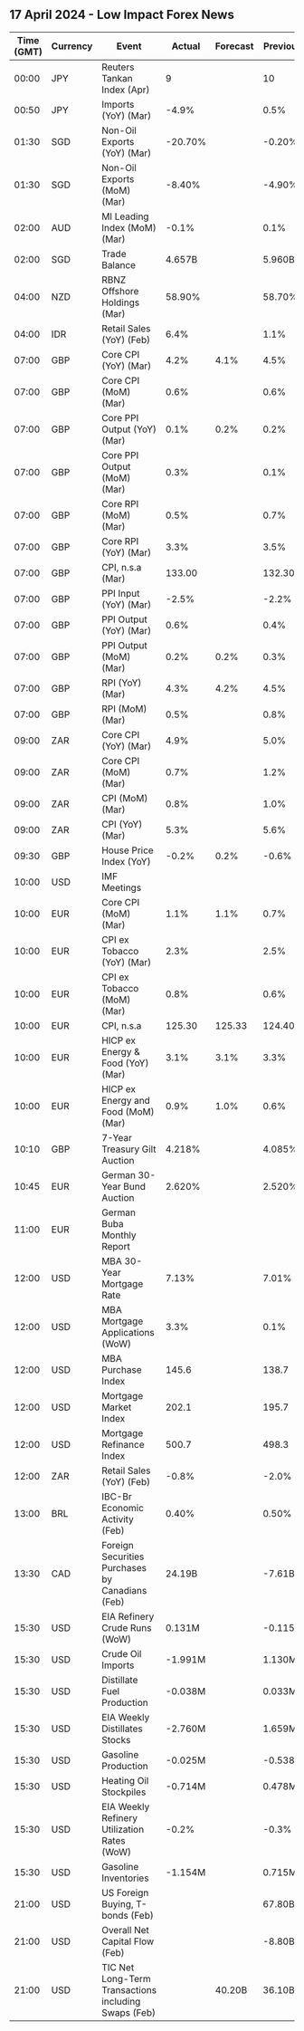 ## 17 April 2024 - Low Impact Forex News

| Time (GMT) | Currency | Event | Actual | Forecast | Previous |
|------|----------|-------|--------|----------|----------|
| 00:00 | JPY | Reuters Tankan Index (Apr) | 9 |  | 10 |
| 00:50 | JPY | Imports (YoY) (Mar) | -4.9% |  | 0.5% |
| 01:30 | SGD | Non-Oil Exports (YoY) (Mar) | -20.70% |  | -0.20% |
| 01:30 | SGD | Non-Oil Exports (MoM) (Mar) | -8.40% |  | -4.90% |
| 02:00 | AUD | MI Leading Index (MoM) (Mar) | -0.1% |  | 0.1% |
| 02:00 | SGD | Trade Balance | 4.657B |  | 5.960B |
| 04:00 | NZD | RBNZ Offshore Holdings (Mar) | 58.90% |  | 58.70% |
| 04:00 | IDR | Retail Sales (YoY) (Feb) | 6.4% |  | 1.1% |
| 07:00 | GBP | Core CPI (YoY) (Mar) | 4.2% | 4.1% | 4.5% |
| 07:00 | GBP | Core CPI (MoM) (Mar) | 0.6% |  | 0.6% |
| 07:00 | GBP | Core PPI Output (YoY) (Mar) | 0.1% | 0.2% | 0.2% |
| 07:00 | GBP | Core PPI Output (MoM) (Mar) | 0.3% |  | 0.1% |
| 07:00 | GBP | Core RPI (MoM) (Mar) | 0.5% |  | 0.7% |
| 07:00 | GBP | Core RPI (YoY) (Mar) | 3.3% |  | 3.5% |
| 07:00 | GBP | CPI, n.s.a (Mar) | 133.00 |  | 132.30 |
| 07:00 | GBP | PPI Input (YoY) (Mar) | -2.5% |  | -2.2% |
| 07:00 | GBP | PPI Output (YoY) (Mar) | 0.6% |  | 0.4% |
| 07:00 | GBP | PPI Output (MoM) (Mar) | 0.2% | 0.2% | 0.3% |
| 07:00 | GBP | RPI (YoY) (Mar) | 4.3% | 4.2% | 4.5% |
| 07:00 | GBP | RPI (MoM) (Mar) | 0.5% |  | 0.8% |
| 09:00 | ZAR | Core CPI (YoY) (Mar) | 4.9% |  | 5.0% |
| 09:00 | ZAR | Core CPI (MoM) (Mar) | 0.7% |  | 1.2% |
| 09:00 | ZAR | CPI (MoM) (Mar) | 0.8% |  | 1.0% |
| 09:00 | ZAR | CPI (YoY) (Mar) | 5.3% |  | 5.6% |
| 09:30 | GBP | House Price Index (YoY) | -0.2% | 0.2% | -0.6% |
| 10:00 | USD | IMF Meetings |  |  |  |
| 10:00 | EUR | Core CPI (MoM) (Mar) | 1.1% | 1.1% | 0.7% |
| 10:00 | EUR | CPI ex Tobacco (YoY) (Mar) | 2.3% |  | 2.5% |
| 10:00 | EUR | CPI ex Tobacco (MoM) (Mar) | 0.8% |  | 0.6% |
| 10:00 | EUR | CPI, n.s.a | 125.30 | 125.33 | 124.40 |
| 10:00 | EUR | HICP ex Energy & Food (YoY) (Mar) | 3.1% | 3.1% | 3.3% |
| 10:00 | EUR | HICP ex Energy and Food (MoM) (Mar) | 0.9% | 1.0% | 0.6% |
| 10:10 | GBP | 7-Year Treasury Gilt Auction | 4.218% |  | 4.085% |
| 10:45 | EUR | German 30-Year Bund Auction | 2.620% |  | 2.520% |
| 11:00 | EUR | German Buba Monthly Report |  |  |  |
| 12:00 | USD | MBA 30-Year Mortgage Rate | 7.13% |  | 7.01% |
| 12:00 | USD | MBA Mortgage Applications (WoW) | 3.3% |  | 0.1% |
| 12:00 | USD | MBA Purchase Index | 145.6 |  | 138.7 |
| 12:00 | USD | Mortgage Market Index | 202.1 |  | 195.7 |
| 12:00 | USD | Mortgage Refinance Index | 500.7 |  | 498.3 |
| 12:00 | ZAR | Retail Sales (YoY) (Feb) | -0.8% |  | -2.0% |
| 13:00 | BRL | IBC-Br Economic Activity (Feb) | 0.40% |  | 0.50% |
| 13:30 | CAD | Foreign Securities Purchases by Canadians (Feb) | 24.19B |  | -7.61B |
| 15:30 | USD | EIA Refinery Crude Runs (WoW) | 0.131M |  | -0.115M |
| 15:30 | USD | Crude Oil Imports | -1.991M |  | 1.130M |
| 15:30 | USD | Distillate Fuel Production | -0.038M |  | 0.033M |
| 15:30 | USD | EIA Weekly Distillates Stocks | -2.760M |  | 1.659M |
| 15:30 | USD | Gasoline Production | -0.025M |  | -0.538M |
| 15:30 | USD | Heating Oil Stockpiles | -0.714M |  | 0.478M |
| 15:30 | USD | EIA Weekly Refinery Utilization Rates (WoW) | -0.2% |  | -0.3% |
| 15:30 | USD | Gasoline Inventories | -1.154M |  | 0.715M |
| 21:00 | USD | US Foreign Buying, T-bonds (Feb) |  |  | 67.80B |
| 21:00 | USD | Overall Net Capital Flow (Feb) |  |  | -8.80B |
| 21:00 | USD | TIC Net Long-Term Transactions including Swaps (Feb) |  | 40.20B | 36.10B |

